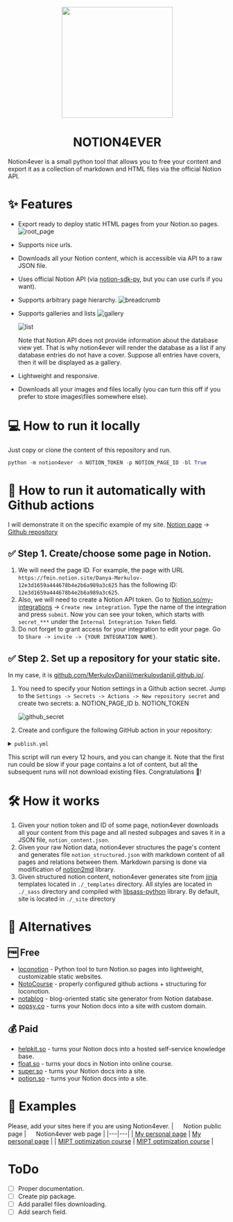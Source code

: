 <div align="center">
  <br>
  <img src="https://raw.githubusercontent.com/MerkulovDaniil/notion4ever/assets/cb.svg" width="256" alt="">
  <h1>NOTION4EVER</h1>
</div>

Notion4ever is a small python tool that allows you to free your content and export it as a collection of markdown and HTML files via the official Notion API.

# ✨ Features
* Export ready to deploy static HTML pages from your Notion.so pages.
    ![root_page](https://raw.githubusercontent.com/MerkulovDaniil/notion4ever/assets/root_page.png)
* Supports nice urls.
* Downloads all your Notion content, which is accessible via API to a raw JSON file. 
* Uses official Notion API (via [notion-sdk-py](https://github.com/ramnes/notion-sdk-py), but you can use curls if you want).
* Supports arbitrary page hierarchy.
    ![breadcrumb](https://raw.githubusercontent.com/MerkulovDaniil/notion4ever/assets/breadcrumb.png)
*  Supports galleries and lists
    ![gallery](https://raw.githubusercontent.com/MerkulovDaniil/notion4ever/assets/gallery.png)

    ![list](https://raw.githubusercontent.com/MerkulovDaniil/notion4ever/assets/list.png)

    Note that Notion API does not provide information about the database view yet. That is why notion4ever will render the database as a list if any database entries do not have a cover. Suppose all entries have covers, then it will be displayed as a gallery.
* Lightweight and responsive.
* Downloads all your images and files locally (you can turn this off if you prefer to store images\files somewhere else).

# 💻 How to run it locally
Just copy or clone the content of this repository and run.

```python
python -m notion4ever -n NOTION_TOKEN -p NOTION_PAGE_ID -bl True
``` 
# 🤖 How to run it automatically with Github actions
I will demonstrate it on the specific example of my site.
[Notion page](https://fmin.notion.site/Danya-Merkulov-12e3d1659a444678b4e2b6a989a3c625) -> [Github repository](https://github.com/MerkulovDaniil/merkulovdaniil.github.io/)

## ✅ Step 1. Create/choose some page in Notion.
1. We will need the page ID. For example, the page with URL
`https://fmin.notion.site/Danya-Merkulov-12e3d1659a444678b4e2b6a989a3c625` has the following ID: `12e3d1659a444678b4e2b6a989a3c625`.
1. Also, we will need to create a Notion API token. Go to [Notion.so/my-integrations](https://www.notion.so/my-integrations) -> `Create new integration`. Type the name of the integration and press `submit`. Now you can see your token, which starts with `secret_***` under the `Internal Integration Token` field.
1. Do not forget to grant access for your integration to edit your page. Go to `Share -> invite -> {YOUR INTEGRATION NAME}`.

## ✅ Step 2. Set up a repository for your static site.
In my case, it is [github.com/MerkulovDaniil/merkulovdaniil.github.io/](https://github.com/MerkulovDaniil/merkulovdaniil.github.io/). 
1. You need to specify your Notion settings in a Github action secret. Jump to the `Settings -> Secrets -> Actions -> New repository secret` and create two secrets:
    a. NOTION_PAGE_ID
    b. NOTION_TOKEN

    ![github_secret](https://raw.githubusercontent.com/MerkulovDaniil/notion4ever/assets/github_secret.png)

1. Create and configure the following GitHub action in your repository:

<details> <summary><code>publish.yml</code></summary>        

```yaml
name: Deploy from Notion to Pages

# on: [workflow_dispatch]
on:
  schedule:
    - cron: "0 */12 * * *" 
    
jobs:
  download_old-generate-push:
    runs-on: ubuntu-latest
    
    steps:
        # Download packages
      - name: Submodule Update
        run: |
          wget https://dl.google.com/linux/direct/google-chrome-stable_current_amd64.deb
          sudo apt install ./google-chrome-stable_current_amd64.deb
          sudo apt-get update
          
      - name: Set up Python
        uses: actions/setup-python@v2
        with:
          python-version: 3.10.0
          
      - name: Download notion4ever
        uses: actions/checkout@v2
        with:
          repository: 'MerkulovDaniil/notion4ever'
          
      - name: Install packages
        run: pip install -r requirements.txt
        
      - name: Download current version of the site
        uses: actions/checkout@v2
        with:
          # HERE, YOU NEED TO PLACE YOUR REPOSITORY
          repository: 'MerkulovDaniil/merkulovdaniil.github.io'
          # TARGET BRANCH
          ref: main
          # THE FOLDER, WHERE NOTION4EVER EXPORTS YOUR CONTENT BY DEFAULT
          path: _site
          
      - name: Run notion4ever
        run: python -m notion4ever
        env:
            # HERE YOU NEED TO PLACE URL OF THE ROOT PAGE. PROBABLY IT IS "https://<username>.github.io"
            SITE_URL: "https://merkulov.top"
            NOTION_TOKEN: ${{secrets.NOTION_TOKEN}}
            NOTION_PAGE_ID: ${{secrets.NOTION_PAGE_ID}}
      
      - name: Deploy to Pages
        uses: JamesIves/github-pages-deploy-action@3.7.1
        with:
          GITHUB_TOKEN: ${{ secrets.GITHUB_TOKEN }}
          BRANCH: main
          FOLDER: _site
          COMMIT_MESSAGE: 🤖 Deployed via notion4ever.
``` 
</details>

This script will run every 12 hours, and you can change it. Note that the first run could be slow if your page contains a lot of content, but all the subsequent runs will not download existing files.
Congratulations 🤗!

# 🛠 How it works
1. Given your notion token and ID of some page, notion4ever downloads all your content from this page and all nested subpages and saves it in a JSON file, `notion_content.json`.
1. Given your raw Notion data, notion4ever structures the page's content and generates file `notion_structured.json` with markdown content of all pages and relations between them. Markdown parsing is done via modification of [notion2md](https://github.com/echo724/notion2md) library.
1. Given structured notion content, notion4ever generates site from [jinja](https://github.com/pallets/jinja/) templates located in `./_templates` directory. All styles are located in `./_sass` directory and compiled with [libsass-python](https://github.com/sass/libsass-python) library. By default, site is located in `./_site` directory

# 🌈 Alternatives
## 🆓 Free
* [loconotion](https://github.com/leoncvlt/loconotion) - Python tool to turn Notion.so pages into lightweight, customizable static websites.
* [NotoCourse](https://github.com/MerkulovDaniil/NotoCourse) - properly configured github actions + structuring for loconotion.
* [notablog](https://github.com/dragonman225/notablog) - blog-oriented static site generator from Notion database.
* [popsy.co](popsy.co) - turns your Notion docs into a site with custom domain.

## 💰 Paid
* [helpkit.so](helpkit.so) - turns your Notion docs into a hosted self-service knowledge base. 
* [float.so](float.so) - turns your docs in Notion into online course.
* [super.so](super.so) - turns your Notion docs into a site.
* [potion.so](https://potion.so/) - turns your Notion docs into a site.

# 🦄 Examples
Please, add your sites here if you are using Notion4ever.
| <img src="https://raw.githubusercontent.com/MerkulovDaniil/notion4ever/assets/notion_logo.svg" width="15" height="15"> Notion public page | <img src="https://raw.githubusercontent.com/MerkulovDaniil/notion4ever/assets/cb.svg" width="15" height="15"> Notion4ever web page  |
|---|---|
| [My personal page](https://fmin.notion.site/Danya-Merkulov-12e3d1659a444678b4e2b6a989a3c625)  |  [My personal page](https://merkulov.top) |
| [MIPT optimization course](https://fmin.notion.site/2021-c5e13b68e51c4f90ad5c0eea3ca5f5e6)  |  [MIPT optimization course](https://miptopt.github.io) |
 

# ToDo
- [ ] Proper documentation.
- [ ] Create pip package.
- [ ] Add parallel files downloading.
- [ ] Add search field. 
